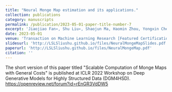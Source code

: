 ```yaml
---
title: "Neural Monge Map estimation and its applications."
collection: publications
category: manuscripts
permalink: /publication/2023-05-01-paper-title-number-7
excerpt: 'Jiaojiao Fan∗, Shu Liu∗, Shaojun Ma, Haomin Zhou, Yongxin Chen'
date: 2023-05-01
venue: 'Transaction on Machine Learning Research [Featured Certification], 2023'
slidesurl: 'http://LSLSliushu.github.io/files/NeuralMongeMapSlides.pdf'
paperurl: 'http://LSLSliushu.github.io/files/NeuralMongeMap.pdf'
citation: ''
---
```

The short version of this paper titled "Scalable Computation of Monge Maps with General Costs" is published at ICLR 2022 Workshop on Deep Generative Models for Highly Structured Data (DGM4HSD). https://openreview.net/forum?id=rEnGR3VdDW5
